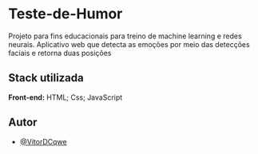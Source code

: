 
# Teste-de-Humor

Projeto para fins educacionais para treino de machine learning e redes neurais. Aplicativo web que detecta as emoções por meio das detecções faciais e retorna duas posições

## Stack utilizada

**Front-end:** HTML; Css; JavaScript
## Autor

- [@VitorDCqwe](https://github.com/VitorDCqwe)

